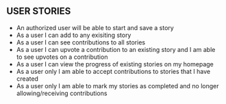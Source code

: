 ## USER STORIES

* An authorized user will be able to start and save a story
* As a user I can add to any exisiting story
* As a user I can see contributions to all stories
* As a user I can upvote a contribution to an existing story and I am able to see upvotes on a contribution
* As a user I can view the progress of existing stories on my homepage
* As a user only I am able to accept contributions to stories that I have created
* As a user only I am able to mark my stories as completed and no longer allowing/receiving contributions


